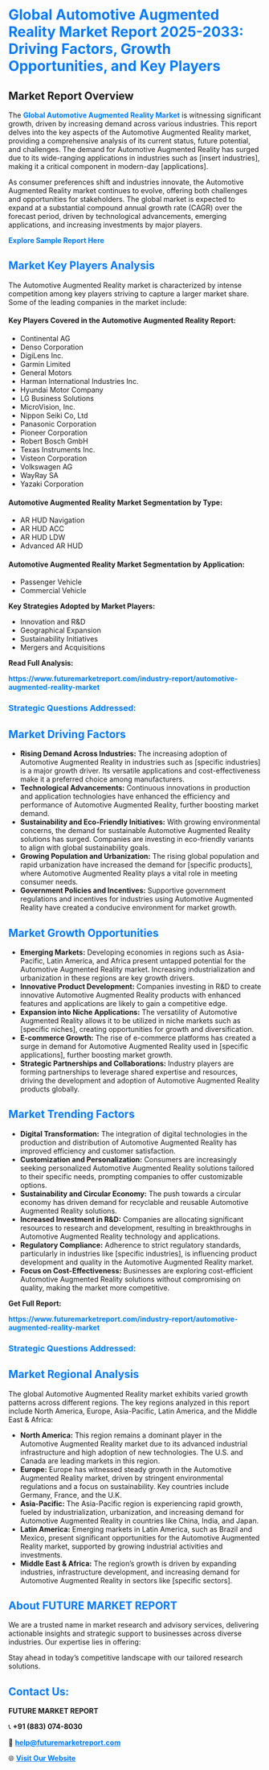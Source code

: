 <h1 style="color: #007BFF;">Global Automotive Augmented Reality Market Report 2025-2033: Driving Factors, Growth Opportunities, and Key Players</h1>

<section id="overview">
<h2>Market Report Overview</h2>
<p>The <a href="https://www.futuremarketreport.com/industry-report/automotive-augmented-reality-market" style="color: #007BFF; text-decoration: none;"><strong>Global Automotive Augmented Reality Market</strong></a> is witnessing significant growth, driven by increasing demand across various industries. This report delves into the key aspects of the Automotive Augmented Reality market, providing a comprehensive analysis of its current status, future potential, and challenges. The demand for Automotive Augmented Reality has surged due to its wide-ranging applications in industries such as [insert industries], making it a critical component in modern-day [applications].</p>
<p>As consumer preferences shift and industries innovate, the Automotive Augmented Reality market continues to evolve, offering both challenges and opportunities for stakeholders. The global market is expected to expand at a substantial compound annual growth rate (CAGR) over the forecast period, driven by technological advancements, emerging applications, and increasing investments by major players.</p>
</section>

<section id="overview">
<p><a href="https://www.futuremarketreport.com/request-sample/reportId=41245" style="color: #007BFF; text-decoration: none;"><strong>Explore Sample Report Here</strong></a></p>
</section>

<section id="key-players">
<h2 style="color: #007BFF;">Market Key Players Analysis</h2>
<p>The Automotive Augmented Reality market is characterized by intense competition among key players striving to capture a larger market share. Some of the leading companies in the market include:</p>
<h4>Key Players Covered in the Automotive Augmented Reality Report:</h4>
<ul><li>Continental AG</li><li>Denso Corporation</li><li>DigiLens Inc.</li><li>Garmin Limited</li><li>General Motors</li><li>Harman International Industries Inc.</li><li>Hyundai Motor Company</li><li>LG Business Solutions</li><li>MicroVision, Inc.</li><li>Nippon Seiki Co, Ltd</li><li>Panasonic Corporation</li><li>Pioneer Corporation</li><li>Robert Bosch GmbH</li><li>Texas Instruments Inc.</li><li>Visteon Corporation</li><li>Volkswagen AG</li><li>WayRay SA</li><li>Yazaki Corporation</li></ul>
<h4>Automotive Augmented Reality Market Segmentation by Type:</h4>
<ul><li>AR HUD Navigation</li><li>AR HUD ACC</li><li>AR HUD LDW</li><li>Advanced AR HUD</li></ul>

<h4>Automotive Augmented Reality Market Segmentation by Application:</h4>
<ul><li>Passenger Vehicle</li><li>Commercial Vehicle</li></ul>
<p><strong>Key Strategies Adopted by Market Players:</strong></p>
<ul>
<li>Innovation and R&D</li>
<li>Geographical Expansion</li>
<li>Sustainability Initiatives</li>
<li>Mergers and Acquisitions</li>
</ul>
</section>

<section>
<p><strong>Read Full Analysis: </strong></p><a href="https://www.futuremarketreport.com/industry-report/automotive-augmented-reality-market" style="color: #007BFF; text-decoration: none;"><strong>https://www.futuremarketreport.com/industry-report/automotive-augmented-reality-market</strong></a>
<h3 style="color: #007BFF;">Strategic Questions Addressed:</h3>
</section>

<section id="driving-factors">
<h2 style="color: #007BFF;">Market Driving Factors</h2>
<ul>
<li><strong>Rising Demand Across Industries:</strong> The increasing adoption of Automotive Augmented Reality in industries such as [specific industries] is a major growth driver. Its versatile applications and cost-effectiveness make it a preferred choice among manufacturers.</li>
<li><strong>Technological Advancements:</strong> Continuous innovations in production and application technologies have enhanced the efficiency and performance of Automotive Augmented Reality, further boosting market demand.</li>
<li><strong>Sustainability and Eco-Friendly Initiatives:</strong> With growing environmental concerns, the demand for sustainable Automotive Augmented Reality solutions has surged. Companies are investing in eco-friendly variants to align with global sustainability goals.</li>
<li><strong>Growing Population and Urbanization:</strong> The rising global population and rapid urbanization have increased the demand for [specific products], where Automotive Augmented Reality plays a vital role in meeting consumer needs.</li>
<li><strong>Government Policies and Incentives:</strong> Supportive government regulations and incentives for industries using Automotive Augmented Reality have created a conducive environment for market growth.</li>
</ul>
</section>

<section id="growth-opportunities">
<h2 style="color: #007BFF;">Market Growth Opportunities</h2>
<ul>
<li><strong>Emerging Markets:</strong> Developing economies in regions such as Asia-Pacific, Latin America, and Africa present untapped potential for the Automotive Augmented Reality market. Increasing industrialization and urbanization in these regions are key growth drivers.</li>
<li><strong>Innovative Product Development:</strong> Companies investing in R&D to create innovative Automotive Augmented Reality products with enhanced features and applications are likely to gain a competitive edge.</li>
<li><strong>Expansion into Niche Applications:</strong> The versatility of Automotive Augmented Reality allows it to be utilized in niche markets such as [specific niches], creating opportunities for growth and diversification.</li>
<li><strong>E-commerce Growth:</strong> The rise of e-commerce platforms has created a surge in demand for Automotive Augmented Reality used in [specific applications], further boosting market growth.</li>
<li><strong>Strategic Partnerships and Collaborations:</strong> Industry players are forming partnerships to leverage shared expertise and resources, driving the development and adoption of Automotive Augmented Reality products globally.</li>
</ul>
</section>

<section id="trending-factors">
<h2 style="color: #007BFF;">Market Trending Factors</h2>
<ul>
<li><strong>Digital Transformation:</strong> The integration of digital technologies in the production and distribution of Automotive Augmented Reality has improved efficiency and customer satisfaction.</li>
<li><strong>Customization and Personalization:</strong> Consumers are increasingly seeking personalized Automotive Augmented Reality solutions tailored to their specific needs, prompting companies to offer customizable options.</li>
<li><strong>Sustainability and Circular Economy:</strong> The push towards a circular economy has driven demand for recyclable and reusable Automotive Augmented Reality solutions.</li>
<li><strong>Increased Investment in R&D:</strong> Companies are allocating significant resources to research and development, resulting in breakthroughs in Automotive Augmented Reality technology and applications.</li>
<li><strong>Regulatory Compliance:</strong> Adherence to strict regulatory standards, particularly in industries like [specific industries], is influencing product development and quality in the Automotive Augmented Reality market.</li>
<li><strong>Focus on Cost-Effectiveness:</strong> Businesses are exploring cost-efficient Automotive Augmented Reality solutions without compromising on quality, making the market more competitive.</li>
</ul>
</section>

<section>
<p><strong>Get Full Report: </strong></p><a href="https://www.futuremarketreport.com/industry-report/automotive-augmented-reality-market" style="color: #007BFF; text-decoration: none;"><strong>https://www.futuremarketreport.com/industry-report/automotive-augmented-reality-market</strong></a>
<h3 style="color: #007BFF;">Strategic Questions Addressed:</h3>
</section>


<section id="regional-analysis">
<h2 style="color: #007BFF;">Market Regional Analysis</h2>
<p>The global Automotive Augmented Reality market exhibits varied growth patterns across different regions. The key regions analyzed in this report include North America, Europe, Asia-Pacific, Latin America, and the Middle East & Africa:</p>
<ul>
<li><strong>North America:</strong> This region remains a dominant player in the Automotive Augmented Reality market due to its advanced industrial infrastructure and high adoption of new technologies. The U.S. and Canada are leading markets in this region.</li>
<li><strong>Europe:</strong> Europe has witnessed steady growth in the Automotive Augmented Reality market, driven by stringent environmental regulations and a focus on sustainability. Key countries include Germany, France, and the U.K.</li>
<li><strong>Asia-Pacific:</strong> The Asia-Pacific region is experiencing rapid growth, fueled by industrialization, urbanization, and increasing demand for Automotive Augmented Reality in countries like China, India, and Japan.</li>
<li><strong>Latin America:</strong> Emerging markets in Latin America, such as Brazil and Mexico, present significant opportunities for the Automotive Augmented Reality market, supported by growing industrial activities and investments.</li>
<li><strong>Middle East & Africa:</strong> The region’s growth is driven by expanding industries, infrastructure development, and increasing demand for Automotive Augmented Reality in sectors like [specific sectors].</li>
</ul>
</section>

<footer>
<h2 style="color: #007BFF;">About FUTURE MARKET REPORT</h2>
<p>We are a trusted name in market research and advisory services, delivering actionable insights and strategic support to businesses across diverse industries. Our expertise lies in offering:</p>

<p>Stay ahead in today’s competitive landscape with our tailored research solutions.</p>

<h2 style="color: #007BFF;">Contact Us:</h2>
<p><strong>FUTURE MARKET REPORT</strong></p>
<p>📞 <strong>+91 (883) 074-8030</strong></p>
<p>📧 <strong><a href="mailto:help@futuremarketreport.com" style="color: #007BFF;">help@futuremarketreport.com</a></strong></p>
<p>🌐 <strong><a href="https://www.futuremarketreport.com/" style="color: #007BFF;">Visit Our Website</a></strong></p>
</footer>